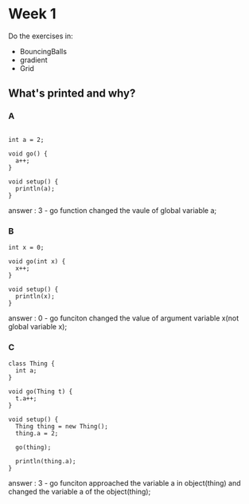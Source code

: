 
# Week 1

Do the exercises in:
* BouncingBalls
* gradient
* Grid

## What's printed and why?

### A

```processing

int a = 2;

void go() {
  a++;
}

void setup() {
  println(a);
}

```
answer : 3 - go function changed the vaule of global variable a;

### B

```processing
int x = 0;

void go(int x) {
  x++;
}

void setup() {
  println(x);
}
```
answer : 0 - go funciton changed the value of argument variable x(not global variable x);

### C

```processing
class Thing {
  int a;
}

void go(Thing t) {
  t.a++;
}

void setup() {
  Thing thing = new Thing();
  thing.a = 2;
  
  go(thing);

  println(thing.a);
}
```
answer : 3 - go funciton approached the variable a in object(thing) and changed the variable a of the object(thing);
